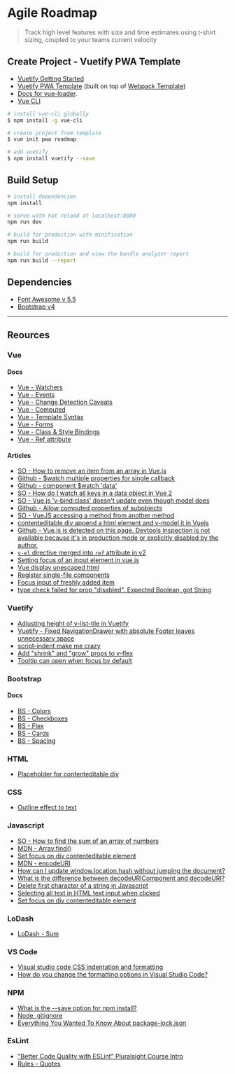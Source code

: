 # Agile Roadmap

> Track high level features with size and time estimates using t-shirt sizing, coupled to your teams current velocity

## Create Project - Vuetify PWA Template

* [Vuetify Getting Started](https://vuetifyjs.com/en/getting-started/quick-start#new-applications)
* [Vuetify PWA Template](https://github.com/vuejs-templates/pwa/tree/master) (built on top of [Webpack Template](http://vuejs-templates.github.io/webpack/))
* [Docs for vue-loader](http://vuejs.github.io/vue-loader).
* [Vue CLI](https://cli.vuejs.org/guide/installation.html)

```bash
# install vue-cli globally
$ npm install -g vue-cli

# create project from template
$ vue init pwa roadmap

# add vuetify
$ npm install vuetify --save
```

## Build Setup

``` bash
# install dependencies
npm install

# serve with hot reload at localhost:8080
npm run dev

# build for production with minification
npm run build

# build for production and view the bundle analyzer report
npm run build --report
```

## Dependencies

* [Font Awesome v 5.5](https://fontawesome.com/)
* [Bootstrap v4](https://getbootstrap.com/docs/4.0/getting-started/introduction/)


-----

## Reources

### Vue

#### Docs

* [Vue - Watchers](https://vuejs.org/v2/guide/computed.html#Watchers)
* [Vue - Events](https://vuejs.org/v2/guide/events.html)
* [Vue - Change Detection Caveats](https://vuejs.org/v2/guide/reactivity.html#Change-Detection-Caveats)
* [Vue - Computed](https://vuejs.org/v2/guide/computed.html)
* [Vue - Template Syntax](https://vuejs.org/v2/guide/syntax.html)
* [Vue - Forms](https://vuejs.org/v2/guide/forms.html)
* [Vue - Class & Style Bindings](https://vuejs.org/v2/guide/class-and-style.html)
* [Vue - Ref attribute](https://vuejs.org/v2/api/#ref)

#### Articles

* [SO - How to remove an item from an array in Vue.js](https://stackoverflow.com/a/51083437/1366033)
* [Github - $watch multiple properties for single callback](https://github.com/vuejs/vue/issues/844)
* [Github - component $watch 'data'](https://github.com/vuejs/vue/issues/2558)
* [SO - How do I watch all keys in a data object in Vue 2](https://stackoverflow.com/q/41626565/1366033)
* [SO - Vue.js 'v-bind:class' doesn't update even though model does](https://stackoverflow.com/q/41185809/1366033)
* [Github - Allow computed properties of subobjects](https://github.com/vuejs/vue/issues/1964)
* [SO - VueJS accessing a method from another method](https://stackoverflow.com/questions/40707738/vuejs-accessing-a-method-from-another-method#comment77077432_40708474)
* [contenteditable div append a html element and v-model it in Vuejs](https://stackoverflow.com/q/46487619/1366033)
* [Github - Vue.js is detected on this page. Devtools inspection is not available because it's in production mode or explicitly disabled by the author.](https://github.com/vuejs/vue-devtools/issues/190)
* [`v-el` directive merged into `ref` attribute in v2](https://vuejs.org/v2/guide/migration.html#v-el-and-v-ref-replaced)
* [Setting focus of an input element in vue.js](https://stackoverflow.com/q/34941829/1366033)
* [Vue display unescaped html](https://stackoverflow.com/q/30877491/1366033)
* [Register single-file components](https://stackoverflow.com/a/44568550/1366033)
* [Focus input of freshly added item](https://stackoverflow.com/a/39537367/1366033)
* [type check failed for prop "disabled". Expected Boolean, got String](https://github.com/bootstrap-vue/bootstrap-vue/issues/2072)

### Vuetify
* [Adjusting height of v-list-tile in Vuetify](https://stackoverflow.com/a/53454019/1366033)
* [Vuetify - Fixed NavigationDrawer with absolute Footer leaves unnecessary space](https://stackoverflow.com/q/52408935/1366033)
* [script-indent make me crazy](https://github.com/vuejs/eslint-plugin-vue/issues/362)
* [Add "shrink" and "grow" props to v-flex](https://github.com/vuetifyjs/vuetify/issues/1894)
* [Tooltip can open when focus by default](https://github.com/vuetifyjs/vuetify/issues/4112)

### Bootstrap

#### Docs

* [BS - Colors](https://getbootstrap.com/docs/4.0/utilities/colors/)
* [BS - Checkboxes](https://getbootstrap.com/docs/4.0/components/forms/#checkboxes-and-radios)
* [BS - Flex](https://getbootstrap.com/docs/4.1/utilities/flex/)
* [BS - Cards](https://getbootstrap.com/docs/4.1/components/card/)
* [BS - Spacing](https://getbootstrap.com/docs/4.1/utilities/spacing/)

### HTML

* [Placeholder for contenteditable div](https://stackoverflow.com/a/24827239/1366033)

### CSS

* [Outline effect to text](https://stackoverflow.com/q/4919076/1366033)

### Javascript

* [SO - How to find the sum of an array of numbers](https://stackoverflow.com/a/43363105/1366033)
* [MDN - Array.find()](https://developer.mozilla.org/en-US/docs/Web/JavaScript/Reference/Global_Objects/Array/find)
* [Set focus on div contenteditable element](https://stackoverflow.com/q/2388164/1366033)
* [MDN - encodeURI](https://developer.mozilla.org/en-US/docs/Web/JavaScript/Reference/Global_Objects/encodeURI)
* [How can I update window.location.hash without jumping the document?](https://stackoverflow.com/q/3870057/1366033)
* [What is the difference between decodeURIComponent and decodeURI?](https://stackoverflow.com/q/747641/1366033)
* [Delete first character of a string in Javascript](https://stackoverflow.com/q/4564414/1366033)
* [Selecting all text in HTML text input when clicked](https://stackoverflow.com/q/4067469/1366033)
* [Set focus on div contenteditable element](https://stackoverflow.com/q/2388164/1366033)

### LoDash

* [LoDash - Sum](https://lodash.com/docs/4.17.11#sum)


### VS Code 

* [Visual studio code CSS indentation and formatting](https://stackoverflow.com/q/37739375/1366033)
* [How do you change the formatting options in Visual Studio Code?](https://github.com/Microsoft/vscode/issues/1533)

### NPM

* [What is the --save option for npm install?](https://stackoverflow.com/q/19578796/1366033)
* [Node .gitignore](https://github.com/github/gitignore/blob/master/Node.gitignore)
* [Everything You Wanted To Know About package-lock.json](https://medium.com/coinmonks/everything-you-wanted-to-know-about-package-lock-json-b81911aa8ab8)


### EsLint

* ["Better Code Quality with ESLint" Pluralsight Course Intro](https://www.youtube.com/watch?v=hppJw2REb8g)
* [Rules - Quotes](http://eslint.org/docs/rules/quotes)